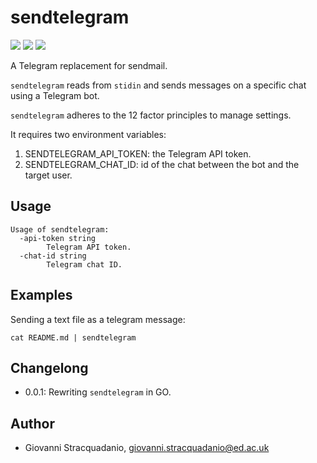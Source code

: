 # sendtelegram
![](https://img.shields.io/github/v/release/gstracquadanio/timone)
![](https://github.com/gstracquadanio/sendtelegram/workflows/main/badge.svg)
![](https://github.com/gstracquadanio/sendtelegram/workflows/release/badge.svg)

A Telegram replacement for sendmail.

`sendtelegram` reads from `stidin` and sends messages on a specific chat using a Telegram bot.

`sendtelegram` adheres to the 12 factor principles to manage settings.

It requires two environment variables:
1. SENDTELEGRAM_API_TOKEN: the Telegram API token.
2. SENDTELEGRAM_CHAT_ID: id of the chat between the bot and the target user.


## Usage

```
Usage of sendtelegram:
  -api-token string
    	Telegram API token.
  -chat-id string
    	Telegram chat ID.
```

## Examples

Sending a text file as a telegram message:
```
cat README.md | sendtelegram
```
## Changelong
* 0.0.1: Rewriting `sendtelegram` in GO. 

## Author

* Giovanni Stracquadanio, giovanni.stracquadanio@ed.ac.uk
